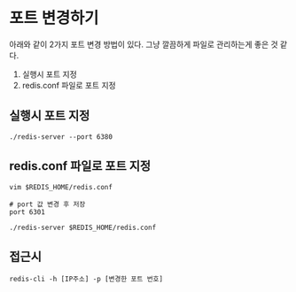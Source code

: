 # 포트 변경하기

아래와 같이 2가지 포트 변경 방법이 있다. 그냥 깔끔하게 파일로 관리하는게 좋은 것 같다.

1. 실행시 포트 지정
2. redis.conf 파일로 포트 지정

## 실행시 포트 지정
```shell script
./redis-server --port 6380
```

## redis.conf 파일로 포트 지정
```shell script
vim $REDIS_HOME/redis.conf

# port 값 변경 후 저장
port 6301

./redis-server $REDIS_HOME/redis.conf
```

## 접근시

```shell script
redis-cli -h [IP주소] -p [변경한 포트 번호]
```
